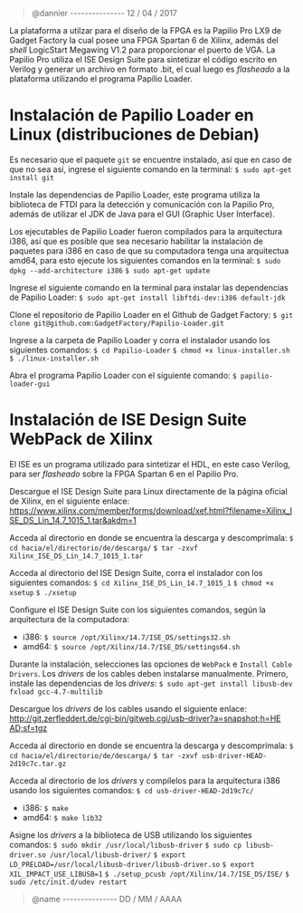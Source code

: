 > @dannier --------------- 12 / 04 / 2017

La plataforma a utilzar para el diseño de la FPGA es la Papilio Pro LX9 de Gadget Factory la cual posee una FPGA Spartan 6 de Xilinx, además del _shell_ LogicStart Megawing V1.2 para proporcionar el puerto de VGA. La Papilio Pro utiliza el ISE Design Suite para sintetizar el código escrito en Verilog y generar un archivo en formato .bit, el cual luego es _flasheado_ a la plataforma utilizando el programa Papilio Loader.

# Instalación de Papilio Loader en Linux (distribuciones de Debian)

Es necesario que el paquete `git` se encuentre instalado, así que en caso de que no sea así, ingrese el siguiente comando en la terminal:
	`$ sudo apt-get install git`

Instale las dependencias de Papilio Loader, este programa utiliza la biblioteca de FTDI para la detección y comunicación con la Papilio Pro, además de utilizar el JDK de Java para el GUI (Graphic User Interface).

Los ejecutables de Papilio Loader fueron compilados para la arquitectura i386, así que es posible que sea necesario habilitar la instalación de paquetes para i386 en caso de que su computadora tenga una arquitectua amd64, para esto ejecute los siguientes comandos en la terminal:
	`$ sudo dpkg --add-architecture i386`
	`$ sudo apt-get update`

Ingrese el siguiente comando en la terminal para instalar las dependencias de Papilio Loader:
	`$ sudo apt-get install libftdi-dev:i386 default-jdk`

Clone el repositorio de Papilio Loader en el Github de Gadget Factory:
	`$ git clone git@github.com:GadgetFactory/Papilio-Loader.git`

Ingrese a la carpeta de Papilio Loader y corra el instalador usando los siguientes comandos:
	`$ cd Papilio-Loader`
	`$ chmod +x linux-installer.sh`
	`$ ./linux-installer.sh`

Abra el programa Papilio Loader con el siguiente comando:
	`$ papilio-loader-gui`

# Instalación de ISE Design Suite WebPack de Xilinx

El ISE es un programa utilizado para sintetizar el HDL, en este caso Verilog, para ser _flasheado_ sobre la FPGA Spartan 6 en el Papilio Pro.

Descargue el ISE Design Suite para Linux directamente de la página oficial de Xilinx, en el siguiente enlace:
	[https://www.xilinx.com/member/forms/download/xef.html?filename=Xilinx_I    SE_DS_Lin_14.7_1015_1.tar&akdm=1](https://www.xilinx.com/member/forms/download/xef.html?filename=Xilinx_ISE_DS_Lin_14.7_1015_1.tar&akdm=1)

Acceda al directorio en donde se encuentra la descarga y descomprímala:
	`$ cd hacia/el/directorio/de/descarga/`
	`$ tar -zxvf Xilinx_ISE_DS_Lin_14.7_1015_1.tar`

Acceda al directorio del ISE Design Suite, corra el instalador con los siguientes comandos:
	`$ cd Xilinx_ISE_DS_Lin_14.7_1015_1`
	`$ chmod +x xsetup`
	`$ ./xsetup`

Configure el ISE Design Suite con los siguientes comandos, según la arquitectura de la computadora:
- i386:
	`$ source /opt/Xilinx/14.7/ISE_DS/settings32.sh`
- amd64:
	`$ source /opt/Xilinx/14.7/ISE_DS/settings64.sh`

Durante la instalación, selecciones las opciones de `WebPack` e `Install Cable Drivers`. Los _drivers_ de los cables deben instalarse manualmente. Primero, instale las dependencias de los _drivers_:
	`$ sudo apt-get install libusb-dev fxload gcc-4.7-multilib`

Descargue los _drivers_ de los cables usando el siguiente enlace:
	[http://git.zerfleddert.de/cgi-bin/gitweb.cgi/usb-driver?a=snapshot;h=HE    AD;sf=tgz](http://git.zerfleddert.de/cgi-bin/gitweb.cgi/usb-driver?a=snapshot;h=HEAD;sf=tgz)

Acceda al directorio en donde se encuentra la descarga y descomprímala:
	`$ cd hacia/el/directorio/de/descarga/`
	`$ tar -zxvf usb-driver-HEAD-2d19c7c.tar.gz`

Acceda al directorio de los _drivers_ y compílelos para la arquitectura i386 usando los siguientes comandos:
	`$ cd usb-driver-HEAD-2d19c7c/`
- i386:
	`$ make`
- amd64:
	`$ make lib32`

Asigne los _drivers_ a la biblioteca de USB utilizando los siguientes comandos:
	`$ sudo mkdir /usr/local/libusb-driver`
	`$ sudo cp libusb-driver.so /usr/local/libusb-driver/`
	`$ export LD_PRELOAD=/usr/local/libusb-driver/libusb-driver.so`
	`$ export XIL_IMPACT_USE_LIBUSB=1`
	`$ ./setup_pcusb /opt/Xilinx/14.7/ISE_DS/ISE/`
	`$ sudo /etc/init.d/udev restart`


> @name --------------- DD / MM / AAAA
